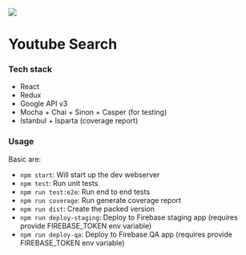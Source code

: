 
![](https://codeship.com/projects/f1772310-3f6b-0134-faee-72bb3d175f42/status?branch=master)

# Youtube Search

### Tech stack
- React
- Redux
- Google API v3
- Mocha + Chai + Sinon + Casper (for testing)
- Istanbul + Isparta (coverage report)

### Usage
Basic are:
- `npm start`: Will start up the dev webserver
- `npm test`: Run unit tests
- `npm run test:e2e`: Run end to end tests
- `npm run coverage`: Run generate coverage report
- `npm run dist`: Create the packed version
- `npm run deploy-staging`: Deploy to Firebase staging app (requires provide FIREBASE_TOKEN env variable)
- `npm run deploy-qa`: Deploy to Firebase QA app (requires provide FIREBASE_TOKEN env variable)
